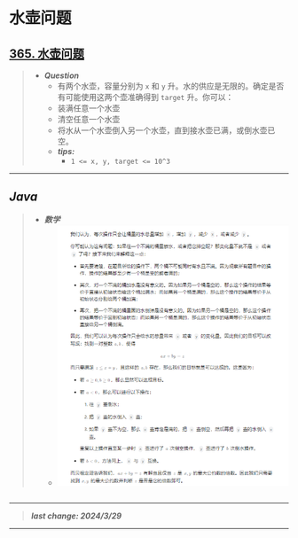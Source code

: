 # 水壶问题

## [365. 水壶问题](https://leetcode.cn/problems/water-and-jug-problem/)

> - ***Question***
>   - 有两个水壶，容量分别为 `x` 和 `y` 升。水的供应是无限的。确定是否有可能使用这两个壶准确得到 `target` 升。你可以：
>   - 装满任意一个水壶
>   - 清空任意一个水壶
>   - 将水从一个水壶倒入另一个水壶，直到接水壶已满，或倒水壶已空。
>   - ***tips:***
>     - `1 <= x, y, target <= 10^3`

---

## *Java*

> - ***数学***
>   - ![image](./images/水壶问题.png)

```java

```

---

> ***last change: 2024/3/29***

---
